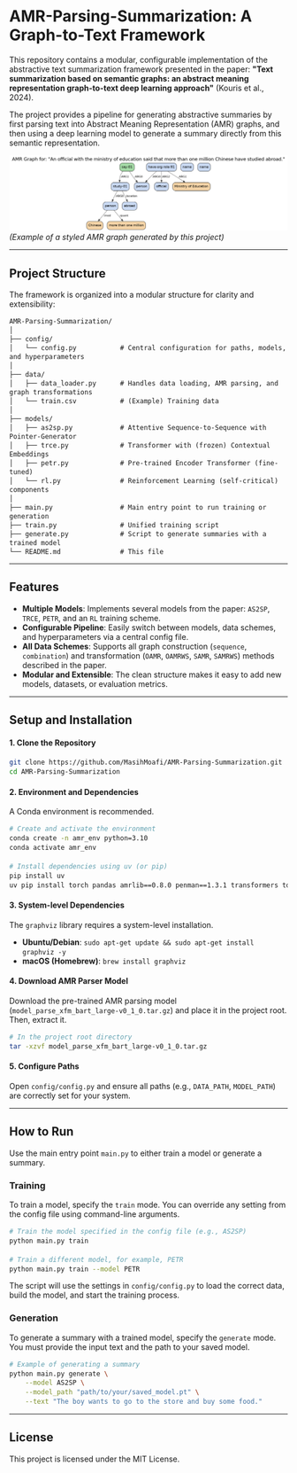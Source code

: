 # AMR-Parsing-Summarization: A Graph-to-Text Framework

This repository contains a modular, configurable implementation of the abstractive text summarization framework presented in the paper: **"Text summarization based on semantic graphs: an abstract meaning representation graph-to-text deep learning approach"** (Kouris et al., 2024).

The project provides a pipeline for generating abstractive summaries by first parsing text into Abstract Meaning Representation (AMR) graphs, and then using a deep learning model to generate a summary directly from this semantic representation.

![Showcase AMR Graph](./amr_graph_final.png)
*(Example of a styled AMR graph generated by this project)*

---

## Project Structure

The framework is organized into a modular structure for clarity and extensibility:

```
AMR-Parsing-Summarization/
│
├── config/
│   └── config.py           # Central configuration for paths, models, and hyperparameters
│
├── data/
│   ├── data_loader.py      # Handles data loading, AMR parsing, and graph transformations
│   └── train.csv           # (Example) Training data
│
├── models/
│   ├── as2sp.py            # Attentive Sequence-to-Sequence with Pointer-Generator
│   ├── trce.py             # Transformer with (frozen) Contextual Embeddings
│   ├── petr.py             # Pre-trained Encoder Transformer (fine-tuned)
│   └── rl.py               # Reinforcement Learning (self-critical) components
│
├── main.py                 # Main entry point to run training or generation
├── train.py                # Unified training script
├── generate.py             # Script to generate summaries with a trained model
└── README.md               # This file
```

---

## Features

*   **Multiple Models**: Implements several models from the paper: `AS2SP`, `TRCE`, `PETR`, and an `RL` training scheme.
*   **Configurable Pipeline**: Easily switch between models, data schemes, and hyperparameters via a central config file.
*   **All Data Schemes**: Supports all graph construction (`sequence`, `combination`) and transformation (`OAMR`, `OAMRWS`, `SAMR`, `SAMRWS`) methods described in the paper.
*   **Modular and Extensible**: The clean structure makes it easy to add new models, datasets, or evaluation metrics.

---

## Setup and Installation

#### 1. Clone the Repository
```bash
git clone https://github.com/MasihMoafi/AMR-Parsing-Summarization.git
cd AMR-Parsing-Summarization
```

#### 2. Environment and Dependencies
A Conda environment is recommended.
```bash
# Create and activate the environment
conda create -n amr_env python=3.10
conda activate amr_env

# Install dependencies using uv (or pip)
pip install uv
uv pip install torch pandas amrlib==0.8.0 penman==1.3.1 transformers tqdm
```

#### 3. System-level Dependencies
The `graphviz` library requires a system-level installation.
-   **Ubuntu/Debian**: `sudo apt-get update && sudo apt-get install graphviz -y`
-   **macOS (Homebrew)**: `brew install graphviz`

#### 4. Download AMR Parser Model
Download the pre-trained AMR parsing model (`model_parse_xfm_bart_large-v0_1_0.tar.gz`) and place it in the project root. Then, extract it.
```bash
# In the project root directory
tar -xzvf model_parse_xfm_bart_large-v0_1_0.tar.gz
```

#### 5. Configure Paths
Open `config/config.py` and ensure all paths (e.g., `DATA_PATH`, `MODEL_PATH`) are correctly set for your system.

---

## How to Run

Use the main entry point `main.py` to either train a model or generate a summary.

### Training
To train a model, specify the `train` mode. You can override any setting from the config file using command-line arguments.

```bash
# Train the model specified in the config file (e.g., AS2SP)
python main.py train

# Train a different model, for example, PETR
python main.py train --model PETR
```
The script will use the settings in `config/config.py` to load the correct data, build the model, and start the training process.

### Generation
To generate a summary with a trained model, specify the `generate` mode. You must provide the input text and the path to your saved model.

```bash
# Example of generating a summary
python main.py generate \
    --model AS2SP \
    --model_path "path/to/your/saved_model.pt" \
    --text "The boy wants to go to the store and buy some food."
```

---

## License
This project is licensed under the MIT License.